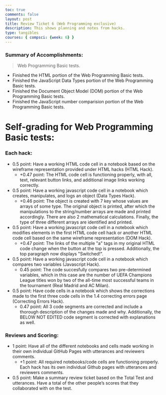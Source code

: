 ```yaml
---
toc: true
comments: false
layout: post
title: Review Ticket 6 (Web Programming exclusive)
description: This shows planning and notes from hacks.
type: tangibles
courses: { compsci: {week: 6} }
---
```


### Summary of Accomplishments:
> Web Programming Basic tests.
- Finished the HTML portion of the Web Programming Basic tests.
- Finished the JavaScript Data Types portion of the Web Programming Basic tests.
- Finished the Document Object Model (DOM) portion of the Web Programming Basic tests.
- Finished the JavaScript number comparision portion of the Web Programming Basic tests.    

# Self-grading for Web Programming Basic tests:

### Each hack:
- 0.5 point: Have a working HTML code cell in a notebook based on the wireframe representation provided under HTML hacks (HTML Hack).
    - +0.47 point: The HTML code cell is functioning properly, with all, text, relevant button links, and additional image links working correctly.
- 0.5 point: Have a working javascript code cell in a notebook which creates, manipulates, and logs an object (Data Types Hack).
    - +0.46 point: The object is created with 7 key whose values are arrays of some type. The original object is printed, after which the manipulations to the string/number arrays are made and printed accordingly. There are also 2 mathematical calculations. Finally, the type of three different arrays are identified and printed.
- 0.5 point: Have a working javascript code cell in a notebook which modifies elements in the first HTML code cell hack or another HTML code cell based on the same wireframe representation (DOM Hack).
    - +0.47 point: The links of the multiple "a" tags in my original HTML code change when the button at the top is pressed. Additionally, the top paragraph now displays "Switched!".
- 0.5 point: Have a working javascript code cell in a notebook which compares two variables (Javascript Hack).
    - 0.45 point: The code succesfully compares two pre-determined variables, which in this case are the number of UEFA Champions League titles won by two of the all-time most successful teams in the tournament (Real Madrid and AC Milan).
- 0.5 point: Have code cells in a notebook which shows the corrections made to the first three code cells in the 1.4 correcting errors page (Correcting Errors Hack).
    - 0.47 point: All 3 code segments are corrected and include a thorough description of the changes made and why. Additionally, the BELOW NOT EDITED code segment is corrected with explanations as well.

### Reviews and Scoring:
- 1 point: Have all of the different notebooks and cells made working in their own individual GitHub Pages with utterances and reviewers comments.
    - +1 point: All required notebooks/code cells are functioning properly. Each hack has its own individual Github pages with utterances and reviewers comments.
- 0.5 point: Make a summary review ticket based on the Total Test and utterances. Have a total of the other people’s scores that they collaborated with on the test.

